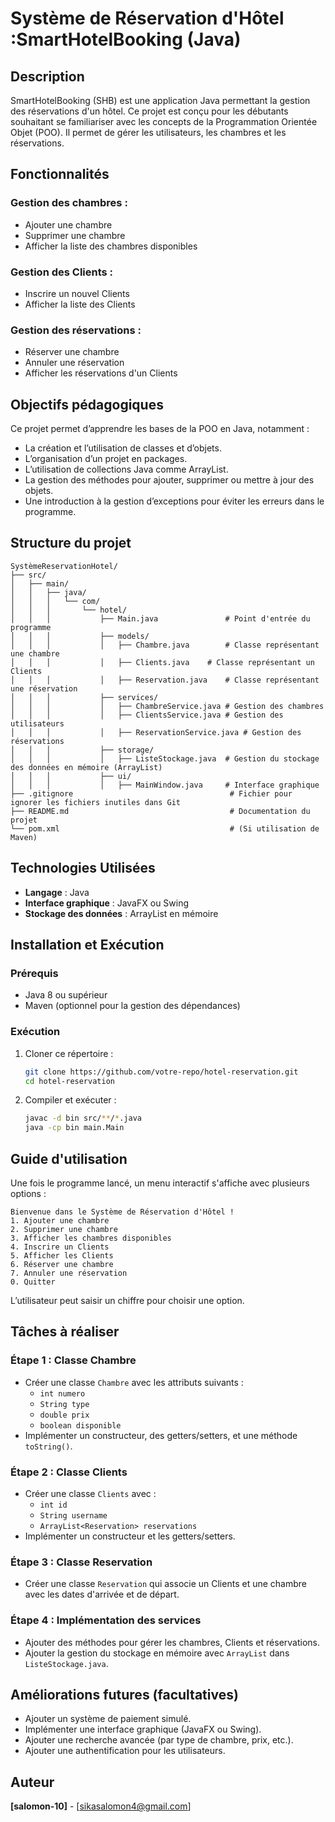  # Système de Réservation d'Hôtel :SmartHotelBooking  (Java)

## Description
SmartHotelBooking (SHB) est une application Java permettant la gestion des réservations d'un hôtel. Ce projet est conçu pour les débutants souhaitant se familiariser avec les concepts de la Programmation Orientée Objet (POO). Il permet de gérer les utilisateurs, les chambres et les réservations.

## Fonctionnalités
### Gestion des chambres :
- Ajouter une chambre 
- Supprimer une chambre 
- Afficher la liste des chambres disponibles

### Gestion des Clients :
- Inscrire un nouvel Clients
- Afficher la liste des Clients

### Gestion des réservations :
- Réserver une chambre
- Annuler une réservation
- Afficher les réservations d'un Clients

## Objectifs pédagogiques
Ce projet permet d’apprendre les bases de la POO en Java, notamment :
- La création et l’utilisation de classes et d’objets.
- L’organisation d’un projet en packages.
- L’utilisation de collections Java comme ArrayList.
- La gestion des méthodes pour ajouter, supprimer ou mettre à jour des objets.
- Une introduction à la gestion d’exceptions pour éviter les erreurs dans le programme.

## Structure du projet
```
SystèmeReservationHotel/
├── src/
│   ├── main/
│   │   ├── java/
│   │   │   └── com/
│   │   │       └── hotel/
│   │   │           ├── Main.java               # Point d'entrée du programme
│   │   │           ├── models/
│   │   │           │   ├── Chambre.java        # Classe représentant une chambre
│   │   │           │   ├── Clients.java    # Classe représentant un Clients
│   │   │           │   ├── Reservation.java    # Classe représentant une réservation
│   │   │           ├── services/
│   │   │           │   ├── ChambreService.java # Gestion des chambres
│   │   │           │   ├── ClientsService.java # Gestion des utilisateurs
│   │   │           │   ├── ReservationService.java # Gestion des réservations
│   │   │           ├── storage/
│   │   │           │   ├── ListeStockage.java  # Gestion du stockage des données en mémoire (ArrayList)
│   │   │           ├── ui/
│   │   │           │   ├── MainWindow.java     # Interface graphique
├── .gitignore                                   # Fichier pour ignorer les fichiers inutiles dans Git
├── README.md                                    # Documentation du projet
└── pom.xml                                      # (Si utilisation de Maven)
```

## Technologies Utilisées
- **Langage** : Java
- **Interface graphique** : JavaFX ou Swing
- **Stockage des données** : ArrayList en mémoire

## Installation et Exécution
### Prérequis
- Java 8 ou supérieur
- Maven (optionnel pour la gestion des dépendances)

### Exécution
1. Cloner ce répertoire :
   ```sh
   git clone https://github.com/votre-repo/hotel-reservation.git
   cd hotel-reservation
   ```
2. Compiler et exécuter :
   ```sh
   javac -d bin src/**/*.java
   java -cp bin main.Main
   ```

## Guide d'utilisation
Une fois le programme lancé, un menu interactif s'affiche avec plusieurs options :

```
Bienvenue dans le Système de Réservation d'Hôtel !
1. Ajouter une chambre
2. Supprimer une chambre
3. Afficher les chambres disponibles
4. Inscrire un Clients
5. Afficher les Clients
6. Réserver une chambre
7. Annuler une réservation
0. Quitter
```

L’utilisateur peut saisir un chiffre pour choisir une option.

## Tâches à réaliser
### Étape 1 : Classe Chambre
- Créer une classe `Chambre` avec les attributs suivants :
  - `int numero`
  - `String type`
  - `double prix`
  - `boolean disponible`
- Implémenter un constructeur, des getters/setters, et une méthode `toString()`.

### Étape 2 : Classe Clients
- Créer une classe `Clients` avec :
  - `int id`
  - `String username`
  - `ArrayList<Reservation> reservations`
- Implémenter un constructeur et les getters/setters.

### Étape 3 : Classe Reservation
- Créer une classe `Reservation` qui associe un Clients et une chambre avec les dates d'arrivée et de départ.

### Étape 4 : Implémentation des services
- Ajouter des méthodes pour gérer les chambres, Clients et réservations.
- Ajouter la gestion du stockage en mémoire avec `ArrayList` dans `ListeStockage.java`.

## Améliorations futures (facultatives)
- Ajouter un système de paiement simulé.
- Implémenter une interface graphique (JavaFX ou Swing).
- Ajouter une recherche avancée (par type de chambre, prix, etc.).
- Ajouter une authentification pour les utilisateurs.

## Auteur
**[salomon-10]** - [sikasalomon4@gmail.com]

